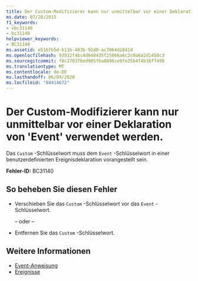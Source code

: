 ```yaml
---
title: Der Custom-Modifizierer kann nur unmittelbar vor einer Deklaration von 'Event' verwendet werden.
ms.date: 07/20/2015
f1_keywords:
- vbc31140
- bc31140
helpviewer_keywords:
- BC31140
ms.assetid: e516fb5d-b11b-483b-92d0-ac7064d1841d
ms.openlocfilehash: 93932f4bc4d648435f25066a6c2c0a6a2d1458c3
ms.sourcegitcommit: f8c270376ed905f6a8896ce0fe25b4f4b38ff498
ms.translationtype: MT
ms.contentlocale: de-DE
ms.lasthandoff: 06/04/2020
ms.locfileid: "84414672"
---
```

# <a name="custom-modifier-can-only-be-used-immediately-before-an-event-declaration"></a>Der Custom-Modifizierer kann nur unmittelbar vor einer Deklaration von 'Event' verwendet werden.
Das `Custom` -Schlüsselwort muss dem `Event` -Schlüsselwort in einer benutzerdefinierten Ereignisdeklaration vorangestellt sein.  
  
 **Fehler-ID:** BC31140  
  
## <a name="to-correct-this-error"></a>So beheben Sie diesen Fehler  
  
- Verschieben Sie das `Custom` -Schlüsselwort vor das `Event` -Schlüsselwort.  
  
     – oder –  
  
- Entfernen Sie das `Custom` -Schlüsselwort.  
  
## <a name="see-also"></a>Weitere Informationen

- [Event-Anweisung](../language-reference/statements/event-statement.md)
- [Ereignisse](../programming-guide/language-features/events/index.md)
